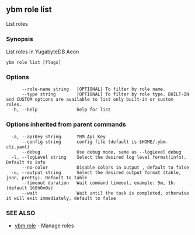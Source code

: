 ## ybm role list

List roles

### Synopsis

List roles in YugabyteDB Aeon

```
ybm role list [flags]
```

### Options

```
      --role-name string   [OPTIONAL] To filter by role name.
      --type string        [OPTIONAL] To filter by role type. BUILT-IN and CUSTOM options are available to list only built-in or custom roles.
  -h, --help               help for list
```

### Options inherited from parent commands

```
  -a, --apiKey string      YBM Api Key
      --config string      config file (default is $HOME/.ybm-cli.yaml)
      --debug              Use debug mode, same as --logLevel debug
  -l, --logLevel string    Select the desired log level format(info). Default to info
      --no-color           Disable colors in output , default to false
  -o, --output string      Select the desired output format (table, json, pretty). Default to table
      --timeout duration   Wait command timeout, example: 5m, 1h. (default 168h0m0s)
      --wait               Wait until the task is completed, otherwise it will exit immediately, default to false
```

### SEE ALSO

* [ybm role](ybm_role.md)	 - Manage roles

